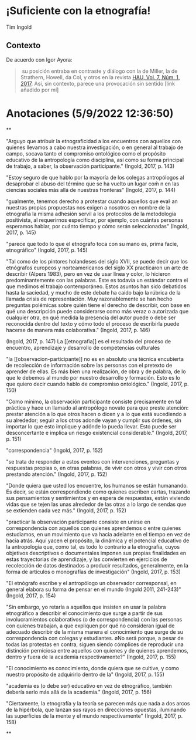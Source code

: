 # ¡Suficiente con la etnografía!
Tim Ingold

## Contexto

De acuerdo con Igor Ayora:

>  su posición entraba en contraste y diálogo con la de Miller, la de Strathern, Howell, da Col, y otros en la revista [HAU, Vol. 7, Núm. 1, 2017](https://www.haujournal.org/index.php/hau/issue/view/hau7.1). Así, sin contexto, parece una provocación sin sentido \[link añadido por mí\]

# Anotaciones **(5/9/2022 12:36:50)**

**

"Arguyo que atribuir la etnograficidad a los encuentros con aquellos con quienes llevamos a cabo nuestra investigación, o en general al trabajo de campo, socava tanto el compromiso ontológico como el propósito educativo de la antropología como disciplina, así como su forma principal de trabajo, a saber, la observación participante." (Ingold, 2017, p. 143)

"Estoy seguro de que hablo por la mayoría de los colegas antropólogos al desaprobar el abuso del término que se ha vuelto un lugar coṁ n en las ciencias sociales más allá de nuestras fronteras" (Ingold, 2017, p. 144)

"gualmente, tenemos derecho a protestar cuando aquellos que eval̇ an nuestras propias propuestas nos exigen a nosotros en nombre de la etnografía la misma adhesión servil a los protocolos de la metodología positivista, al requerirnos especificar, por ejemplo, con cuántas personas esperamos hablar, por cuánto tiempo y cómo serán seleccionadas" (Ingold, 2017, p. 145)

"parece que todo lo que el etnógrafo toca con su mano es, prima facie, etnográfico" (Ingold, 2017, p. 145)

"Tal como de los pintores holandeses del siglo XVII, se puede decir que los etnógrafos europeos y norteamericanos del siglo XX practicaron un arte de describir (Alpers 1983), pero en vez de usar línea y color, lo hicieron predominantemente con las palabras. Este es todavía un estándar contra el que medimos el trabajo contemporáneo. Estos asuntos han sido debatidos hasta la saciedad, y mucho de este debate ha caído bajo la  rúbrica de la llamada crisis de representación. Muy razonablemente se han hecho preguntas polémicas sobre quién tiene el derecho de describir, con base en qué una descripción puede considerarse como más veraz o autorizada que cualquier otra, en qué medida la presencia del autor puede o debe ser reconocida dentro del texto y cómo todo el proceso de escribirla puede hacerse de manera más colaborativa." (Ingold, 2017, p. 146)

(Ingold, 2017, p. 147) La [[etnografia]] es el resultado del proceso de encuentro, aprendizaje y desarrollo de competencias culturales

"la [[observacion-participante]] no es en absoluto una técnica encubierta de recolección de información sobre las personas con el pretexto de aprender de ellas. Es más bien una realización, de obra y de palabra, de lo que le debemos al mundo por nuestro desarrollo y formación. Esto es lo que quiero decir cuando hablo de compromiso ontológico." (Ingold, 2017, p. 150)

"Como mínimo, la observación participante consiste precisamente en tal práctica y hace un llamado al antropólogo novato para que preste atención: prestar atención a lo que otros hacen o dicen y a lo que está sucediendo a su alrededor; seguir a los otros adonde vayan y cumplir sus órdenes, sin importar lo que esto implique y adónde lo pueda llevar. Esto puede ser desconcertante e implica un riesgo existencial considerable." (Ingold, 2017, p. 151)

"correspondencia" (Ingold, 2017, p. 152)

"se trata de responder a estos eventos con intervenciones, preguntas y respuestas propias o, en otras palabras, de vivir con otros y vivir con otros prestando atención." (Ingold, 2017, p. 152)

"Donde quiera que usted los encuentre, los humanos se están humanando. Es decir, se están correspondiendo como quienes escriben cartas, trazando sus pensamientos y sentimientos y en espera de respuestas, están viviendo vidas que se tejen las unas alrededor de las otras a lo largo de sendas que se extienden cada vez más." (Ingold, 2017, p. 152)

"practicar la observación participante consiste en unirse en correspondencia con aquellos con quienes aprendemos o entre quienes estudiamos, en un movimiento que va hacia adelante en el tiempo en vez de hacia atrás. Aquí yacen el propósito, la dinámica y el potencial educativo de la antropología que, como tal, es todo lo contrario a la etnografía, cuyos objetivos descriptivos o documentales imponen sus propias finalidades en estas trayectorias de aprendizaje, y las convierten en ejercicios de recolección de datos destinados a producir resultados, generalmente, en la forma de artículos o monografías de investigación" (Ingold, 2017, p. 153)

"El etnógrafo escribe y el antropólogo un observador corresponsal, en general elabora su forma de pensar en el mundo (Ingold 2011, 241-243)" (Ingold, 2017, p. 154)

"Sin embargo, yo retaría a aquellos que insisten en usar la palabra etnográfico a describir el conocimiento que surge a partir de sus involucramientos colaborativos (o de correspondencia) con las personas con quienes trabajan, a que expliquen por qué no consideran igual de adecuado describir de la misma manera el conocimiento que surge de su correspondencia con colegas y estudiantes. øNo será porque, a pesar de todas las protestas en contra, siguen siendo cómplices de reproducir una distinción perniciosa entre aquellos con quienes y de quienes aprendemos, dentro y fuera de la academia respectivamente?" (Ingold, 2017, p. 155)

"El conocimiento es conocimiento, donde quiera que se cultive, y como nuestro propósito de adquirirlo dentro de la" (Ingold, 2017, p. 155)

"academia es (o debe ser) educativo en vez de etnográfico, también debería serlo más allá de la academia." (Ingold, 2017, p. 156)

"Ciertamente, la etnografía y la teoría se parecen más que nada a dos arcos de la hipérbola, que lanzan sus rayos en direcciones opuestas, iluminando las superficies de la mente y el mundo respectivamente" (Ingold, 2017, p. 158)

**

